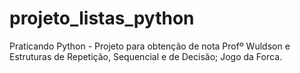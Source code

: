 # projeto_listas_python
Praticando Python - Projeto para obtenção de nota Profº Wuldson e Estruturas de Repetição, Sequencial e de Decisão; Jogo da Forca.
